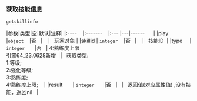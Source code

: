 ### 获取技能信息
`getskillinfo`

|参数|类型|空|默认|注释|
|:----    |:-------    |:--- |---|------      |
|play     |`object`    |否   |    |   玩家对象 |
|skillid | `integer`    |否   |    |   技能ID  |
|type     | `integer`       |否   | 4:熟练度上限<br />引擎64_23.0628新增   |   获取类型:<br />1:等级;<br />2:强化等级;<br />3:熟练度;<br />4:熟练度上限;    |
|result       | `integer`       |否   |   |   返回值(对应属性值) ,没有技能，返回nil   |

